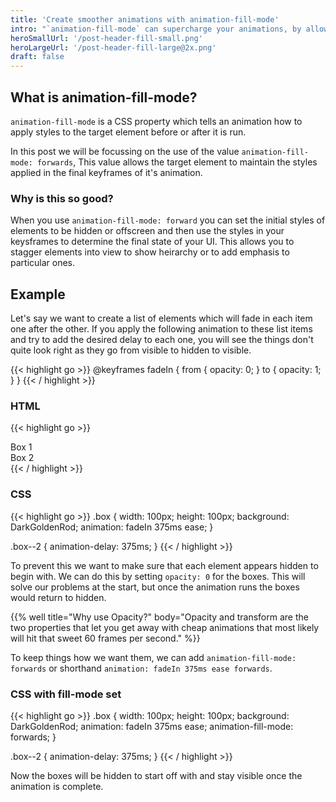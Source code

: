 ```yaml
---
title: 'Create smoother animations with animation-fill-mode'
intro: "`animation-fill-mode` can supercharge your animations, by allowing you to take control of your page's choreography."
heroSmallUrl: '/post-header-fill-small.png'
heroLargeUrl: '/post-header-fill-large@2x.png'
draft: false
---
```


## What is animation-fill-mode?

`animation-fill-mode` is a CSS property which tells an animation how to apply styles to the target element before or after it is run.

In this post we will be focussing on the use of the value `animation-fill-mode: forwards`, This value allows the target element to maintain the styles applied in the final keyframes of it's animation.

### Why is this so good?

When you use `animation-fill-mode: forward` you can set the initial styles of
elements to be hidden or offscreen and then use the styles in your keysframes
to determine the final state of your UI. This allows you to stagger elements
into view to show heirarchy or to add emphasis to particular ones.

## Example

Let's say we want to create a list of elements which will fade in each item one after the other. If you apply the following animation to these list items and try to add the desired delay to each one, you will see the things don't quite look right as they go from visible to hidden to visible.

{{< highlight go >}}
  @keyframes fadeIn {
    from {
      opacity: 0;
    }
    to {
      opacity: 1;
    }
  }
{{< / highlight >}}

### HTML
{{< highlight go >}}
  <div class="box box">Box 1</div>
  <div class="box box--2">Box 2</div>
{{< / highlight >}}

### CSS
{{< highlight go >}}
  .box {
    width: 100px;
    height: 100px;
    background: DarkGoldenRod;
    animation: fadeIn 375ms ease;
  }

  .box--2 {
    animation-delay: 375ms;
  }
{{< / highlight >}}

To prevent this we want to make sure that each element appears hidden to begin
with.  We can do this by setting `opacity: 0` for the boxes. This will solve
our problems at the start, but once the animation runs the boxes would return to
hidden.

{{% well title="Why use Opacity?" body="Opacity and transform are the two properties that let you get away with cheap animations that most likely will hit that sweet 60 frames per second." %}}

To keep things how we want them, we can add `animation-fill-mode: forwards` or shorthand `animation: fadeIn 375ms ease forwards`. 

### CSS with fill-mode set
{{< highlight go >}}
  .box {
    width: 100px;
    height: 100px;
    background: DarkGoldenRod;
    animation: fadeIn 375ms ease;
    animation-fill-mode: forwards;
  }

  .box--2 {
    animation-delay: 375ms;
  }
{{< / highlight >}}

Now the boxes will be hidden to start off with and stay visible once the animation is complete.

